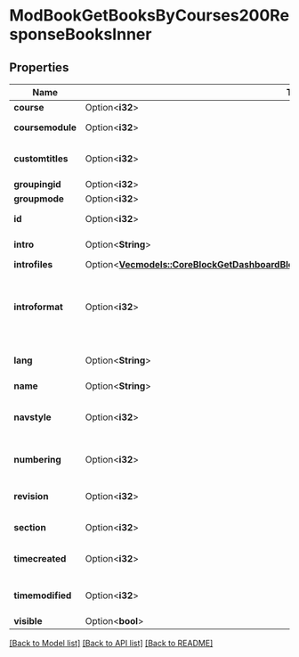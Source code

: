 # ModBookGetBooksByCourses200ResponseBooksInner

## Properties

Name | Type | Description | Notes
------------ | ------------- | ------------- | -------------
**course** | Option<**i32**> | Course id | [optional]
**coursemodule** | Option<**i32**> | Course module id | [optional]
**customtitles** | Option<**i32**> | Book custom titles type | [optional][default to null]
**groupingid** | Option<**i32**> | Group id | [optional]
**groupmode** | Option<**i32**> | Group mode | [optional]
**id** | Option<**i32**> | Activity instance id | [optional]
**intro** | Option<**String**> | Activity introduction | [optional]
**introfiles** | Option<[**Vec<models::CoreBlockGetDashboardBlocks200ResponseBlocksInnerContentsFilesInner>**](core_block_get_dashboard_blocks_200_response_blocks_inner_contents_files_inner.md)> |  | [optional]
**introformat** | Option<**i32**> | intro format (1 = HTML, 0 = MOODLE, 2 = PLAIN, or 4 = MARKDOWN) | [optional]
**lang** | Option<**String**> | Forced activity language | [optional]
**name** | Option<**String**> | Activity name | [optional]
**navstyle** | Option<**i32**> | Book navigation style configuration | [optional][default to null]
**numbering** | Option<**i32**> | Book numbering configuration | [optional][default to null]
**revision** | Option<**i32**> | Book revision | [optional][default to null]
**section** | Option<**i32**> | Course section id | [optional]
**timecreated** | Option<**i32**> | Time of creation | [optional][default to null]
**timemodified** | Option<**i32**> | Time of last modification | [optional][default to null]
**visible** | Option<**bool**> | Visible | [optional]

[[Back to Model list]](../README.md#documentation-for-models) [[Back to API list]](../README.md#documentation-for-api-endpoints) [[Back to README]](../README.md)


